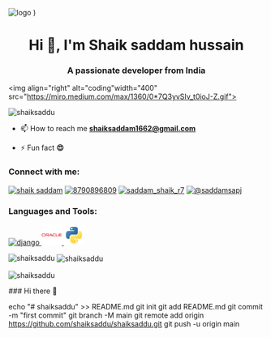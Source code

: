 ![logo](https://user-images.githubusercontent.com/55389276/140866485-8fb1c876-9a8f-4d6a-98dc-08c4981eaf70.gif)
)
<h1 align="center">Hi 👋, I'm Shaik saddam hussain</h1>
<h3 align="center">A passionate developer from India</h3>

<img align="right" alt="coding"width="400" src="https://miro.medium.com/max/1360/0*7Q3yvSIv_t0ioJ-Z.gif">

<p align="left"> <img src="https://komarev.com/ghpvc/?username=shaiksaddu&label=Profile%20views&color=0e75b6&style=flat" alt="shaiksaddu" /> </p>

- 📫 How to reach me **shaiksaddam1662@gmail.com**

- ⚡ Fun fact **😍**

<h3 align="left">Connect with me:</h3>
<p align="left">
<a href="https://linkedin.com/in/shaik saddam" target="blank"><img align="center" src="https://raw.githubusercontent.com/rahuldkjain/github-profile-readme-generator/master/src/images/icons/Social/linked-in-alt.svg" alt="shaik saddam" height="30" width="40" /></a>
<a href="https://fb.com/8790896809" target="blank"><img align="center" src="https://raw.githubusercontent.com/rahuldkjain/github-profile-readme-generator/master/src/images/icons/Social/facebook.svg" alt="8790896809" height="30" width="40" /></a>
<a href="https://instagram.com/saddam_shaik_r7" target="blank"><img align="center" src="https://raw.githubusercontent.com/rahuldkjain/github-profile-readme-generator/master/src/images/icons/Social/instagram.svg" alt="saddam_shaik_r7" height="30" width="40" /></a>
<a href="https://www.youtube.com/c/@saddamsapj" target="blank"><img align="center" src="https://raw.githubusercontent.com/rahuldkjain/github-profile-readme-generator/master/src/images/icons/Social/youtube.svg" alt="@saddamsapj" height="30" width="40" /></a>
</p>

<h3 align="left">Languages and Tools:</h3>
<p align="left"> <a href="https://www.djangoproject.com/" target="_blank" rel="noreferrer"> <img src="https://cdn.worldvectorlogo.com/logos/django.svg" alt="django" width="40" height="40"/> </a> <a href="https://www.oracle.com/" target="_blank" rel="noreferrer"> <img src="https://raw.githubusercontent.com/devicons/devicon/master/icons/oracle/oracle-original.svg" alt="oracle" width="40" height="40"/> </a> <a href="https://www.python.org" target="_blank" rel="noreferrer"> <img src="https://raw.githubusercontent.com/devicons/devicon/master/icons/python/python-original.svg" alt="python" width="40" height="40"/> </a> </p>

<p><img align="left" src="https://github-readme-stats.vercel.app/api/top-langs?username=shaiksaddu&show_icons=true&locale=en&layout=compact" alt="shaiksaddu" /></p>

<p>&nbsp;<img align="center" src="https://github-readme-stats.vercel.app/api?username=shaiksaddu&show_icons=true&locale=en" alt="shaiksaddu" /></p>

<p><img align="center" src="https://github-readme-streak-stats.herokuapp.com/?user=shaiksaddu&" alt="shaiksaddu" /></p>### Hi there 👋

<!--
**shaiksaddu/shaiksaddu** is a ✨ _special_ ✨ repository because its `README.md` (this file) appears on your GitHub profile.

Here are some ideas to get you started:

- 🔭 I’m currently working on ...
- 🌱 I’m currently learning ...
- 👯 I’m looking to collaborate on ...
- 🤔 I’m looking for help with ...
- 💬 Ask me about ...
- 📫 How to reach me: ...
- 😄 Pronouns: ...
- ⚡ Fun fact: ...
-->
echo "# shaiksaddu" >> README.md
git init
git add README.md
git commit -m "first commit"
git branch -M main
git remote add origin https://github.com/shaiksaddu/shaiksaddu.git
git push -u origin main
